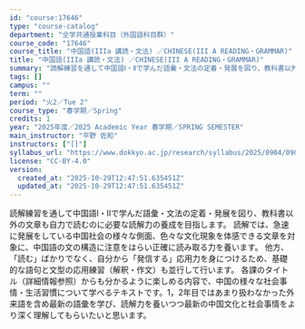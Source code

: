 ```yaml
---
id: "course:17646"
type: "course-catalog"
department: "全学共通授業科目（外国語科目群）"
course_code: "17646"
course_title: "中国語(IIIa 講読・文法) ／CHINESE(III A READING・GRAMMAR)"
title: "中国語(IIIa 講読・文法) ／CHINESE(III A READING・GRAMMAR)"
summary: "読解練習を通して中国語Ⅰ・Ⅱで学んだ語彙・文法の定着・発展を図り、教科書以外の文章も自力で読むのに必要な読解力の養成を目指します。 読解では、急速に発展をしている中国社会の様々な側面、色々な文化現象を体感できる文章を対象に、中国語の文の構造…"
tags: []
campus: ""
term: ""
period: "火2／Tue 2"
course_type: "春学期／Spring"
credits: 1
year: "2025年度／2025 Academic Year 春学期／SPRING SEMESTER"
main_instructor: "平野 佐和"
instructors: ["[]"]
syllabus_url: "https://www.dokkyo.ac.jp/research/syllabus/2025/0904/0904_17646_ja_JP.html"
license: "CC-BY-4.0"
version:
  created_at: "2025-10-29T12:47:51.635451Z"
  updated_at: "2025-10-29T12:47:51.635451Z"
---
```

読解練習を通して中国語Ⅰ・Ⅱで学んだ語彙・文法の定着・発展を図り、教科書以外の文章も自力で読むのに必要な読解力の養成を目指します。 読解では、急速に発展をしている中国社会の様々な側面、色々な文化現象を体感できる文章を対象に、中国語の文の構造に注意をはらい正確に読み取る力を養います。 他方、「読む」ばかりでなく、自分から「発信する」応用力を身につけるため、基礎的な語句と文型の応用練習（解釈・作文）も並行して行います。 各課のタイトル（詳細情報参照）からも分かるように楽しめる内容で、中国の様々な社会事情・生活習慣について学べるテキストです。1，2年目ではあまり扱わなかった外来語を含め最新の語彙を学び、読解力を養いつつ最新の中国文化と社会事情をより深く理解してもらいたいと思います。
